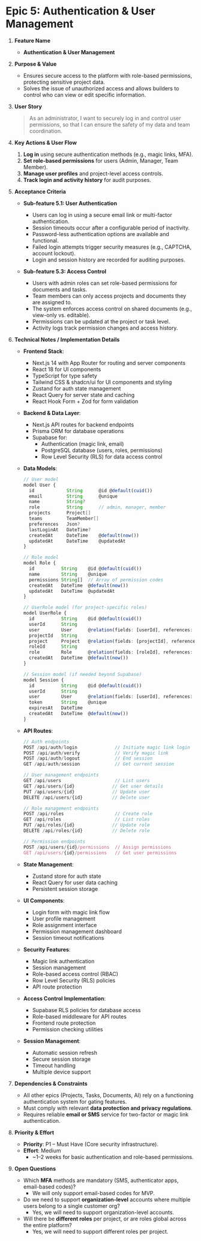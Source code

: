 # Epic 5: Authentication & User Management

1. **Feature Name**
   - **Authentication & User Management**

2. **Purpose & Value**
   - Ensures secure access to the platform with role-based permissions, protecting sensitive project data.
   - Solves the issue of unauthorized access and allows builders to control who can view or edit specific information.

3. **User Story**
   > As an administrator, I want to securely log in and control user permissions, so that I can ensure the safety of my data and team coordination.

4. **Key Actions & User Flow**
   1. **Log in** using secure authentication methods (e.g., magic links, MFA).
   2. **Set role-based permissions** for users (Admin, Manager, Team Member).
   3. **Manage user profiles** and project-level access controls.
   4. **Track login and activity history** for audit purposes.

5. **Acceptance Criteria**
   - **Sub-feature 5.1: User Authentication**
     - Users can log in using a secure email link or multi-factor authentication.
     - Session timeouts occur after a configurable period of inactivity.
     - Password-less authentication options are available and functional.
     - Failed login attempts trigger security measures (e.g., CAPTCHA, account lockout).
     - Login and session history are recorded for auditing purposes.

   - **Sub-feature 5.3: Access Control**
     - Users with admin roles can set role-based permissions for documents and tasks.
     - Team members can only access projects and documents they are assigned to.
     - The system enforces access control on shared documents (e.g., view-only vs. editable).
     - Permissions can be updated at the project or task level.
     - Activity logs track permission changes and access history.

6. **Technical Notes / Implementation Details**
   - **Frontend Stack**:
     - Next.js 14 with App Router for routing and server components
     - React 18 for UI components
     - TypeScript for type safety
     - Tailwind CSS & shadcn/ui for UI components and styling
     - Zustand for auth state management
     - React Query for server state and caching
     - React Hook Form + Zod for form validation

   - **Backend & Data Layer**:
     - Next.js API routes for backend endpoints
     - Prisma ORM for database operations
     - Supabase for:
       - Authentication (magic link, email)
       - PostgreSQL database (users, roles, permissions)
       - Row Level Security (RLS) for data access control

   - **Data Models**:

     ```typescript
     // User model
     model User {
       id            String      @id @default(cuid())
       email         String      @unique
       name          String?
       role          String      // admin, manager, member
       projects      Project[]
       teams         TeamMember[]
       preferences   Json?
       lastLoginAt   DateTime?
       createdAt     DateTime    @default(now())
       updatedAt     DateTime    @updatedAt
     }

     // Role model
     model Role {
       id          String    @id @default(cuid())
       name        String    @unique
       permissions String[]  // Array of permission codes
       createdAt   DateTime  @default(now())
       updatedAt   DateTime  @updatedAt
     }

     // UserRole model (for project-specific roles)
     model UserRole {
       id          String    @id @default(cuid())
       userId      String
       user        User      @relation(fields: [userId], references: [id])
       projectId   String
       project     Project   @relation(fields: [projectId], references: [id])
       roleId      String
       role        Role      @relation(fields: [roleId], references: [id])
       createdAt   DateTime  @default(now())
     }

     // Session model (if needed beyond Supabase)
     model Session {
       id          String    @id @default(cuid())
       userId      String
       user        User      @relation(fields: [userId], references: [id])
       token       String    @unique
       expiresAt   DateTime
       createdAt   DateTime  @default(now())
     }
     ```

   - **API Routes**:

     ```typescript
     // Auth endpoints
     POST /api/auth/login              // Initiate magic link login
     POST /api/auth/verify             // Verify magic link
     POST /api/auth/logout             // End session
     GET /api/auth/session             // Get current session

     // User management endpoints
     GET /api/users                    // List users
     GET /api/users/{id}              // Get user details
     PUT /api/users/{id}              // Update user
     DELETE /api/users/{id}           // Delete user

     // Role management endpoints
     POST /api/roles                   // Create role
     GET /api/roles                    // List roles
     PUT /api/roles/{id}              // Update role
     DELETE /api/roles/{id}           // Delete role

     // Permission endpoints
     POST /api/users/{id}/permissions  // Assign permissions
     GET /api/users/{id}/permissions   // Get user permissions
     ```

   - **State Management**:
     - Zustand store for auth state
     - React Query for user data caching
     - Persistent session storage

   - **UI Components**:
     - Login form with magic link flow
     - User profile management
     - Role assignment interface
     - Permission management dashboard
     - Session timeout notifications

   - **Security Features**:
     - Magic link authentication
     - Session management
     - Role-based access control (RBAC)
     - Row Level Security (RLS) policies
     - API route protection

   - **Access Control Implementation**:
     - Supabase RLS policies for database access
     - Role-based middleware for API routes
     - Frontend route protection
     - Permission checking utilities

   - **Session Management**:
     - Automatic session refresh
     - Secure session storage
     - Timeout handling
     - Multiple device support

7. **Dependencies & Constraints**
   - All other epics (Projects, Tasks, Documents, AI) rely on a functioning authentication system for gating features.
   - Must comply with relevant **data protection and privacy regulations**.
   - Requires reliable **email or SMS** service for two-factor or magic link authentication.

8. **Priority & Effort**
   - **Priority**: P1 – Must Have (Core security infrastructure).
   - **Effort**: Medium
     - ~1–2 weeks for basic authentication and role-based permissions.

9. **Open Questions**
   - Which **MFA** methods are mandatory (SMS, authenticator apps, email-based codes)?
     - We will only support email-based codes for MVP.
   - Do we need to support **organization-level** accounts where multiple users belong to a single customer org?
     - Yes, we will need to support organization-level accounts.
   - Will there be **different roles** per project, or are roles global across the entire platform?
     - Yes, we will need to support different roles per project.
